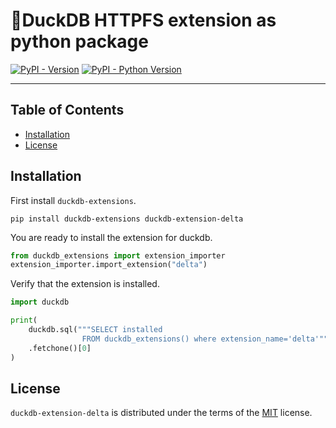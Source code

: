 # 🦆DuckDB HTTPFS extension as python package

[![PyPI - Version](https://img.shields.io/pypi/v/duckdb-extension-delta.svg)](https://pypi.org/project/duckdb-extension-delta)
[![PyPI - Python Version](https://img.shields.io/pypi/pyversions/duckdb-extension-delta.svg)](https://pypi.org/project/duckdb-extension-delta)

-----

## Table of Contents

- [Installation](#installation)
- [License](#license)


## Installation
First install `duckdb-extensions`.
```console
pip install duckdb-extensions duckdb-extension-delta
```
You are ready to install the extension for duckdb.
```python
from duckdb_extensions import extension_importer
extension_importer.import_extension("delta")
```

Verify that the extension is installed.
```python
import duckdb

print(
    duckdb.sql("""SELECT installed
                FROM duckdb_extensions() where extension_name='delta'""")
    .fetchone()[0]
)
```

## License

`duckdb-extension-delta` is distributed under the terms of the [MIT](https://spdx.org/licenses/MIT.html) license.
